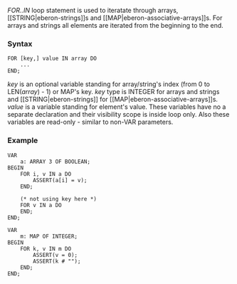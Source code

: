 *FOR..IN* loop statement is used to iteratate through arrays, [[STRING|eberon-strings]]s and [[MAP|eberon-associative-arrays]]s. For arrays and strings all elements are iterated from the beginning to the end.

### Syntax

    FOR [key,] value IN array DO
        ...
    END;

_key_ is an optional variable standing for array/string's index (from 0 to LEN(_array_) - 1) or MAP's key. _key_ type is INTEGER for arrays and strings and [[STRING|eberon-strings]] for [[MAP|eberon-associative-arrays]]s.
_value_ is a variable standing for element's value.
These variables have no a separate declaration and their visibility scope is inside loop only. Also these variables are read-only - similar to non-VAR parameters.

### Example

    VAR
        a: ARRAY 3 OF BOOLEAN;
    BEGIN
        FOR i, v IN a DO
            ASSERT(a[i] = v);
        END;

        (* not using key here *)
        FOR v IN a DO
        END;
    END;

    VAR
        m: MAP OF INTEGER;
    BEGIN
        FOR k, v IN m DO
            ASSERT(v = 0);
            ASSERT(k # "");
        END;
    END;
